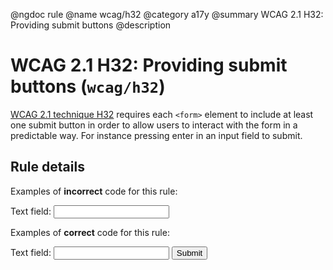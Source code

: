 @ngdoc rule
@name wcag/h32
@category a17y
@summary WCAG 2.1 H32: Providing submit buttons
@description

# WCAG 2.1 H32: Providing submit buttons (`wcag/h32`)

[WCAG 2.1 technique H32][1] requires each `<form>` element to include at least
one submit button in order to allow users to interact with the form in a
predictable way. For instance pressing enter in an input field to submit.

[1]: https://www.w3.org/WAI/WCAG21/Techniques/html/H32

## Rule details

Examples of **incorrect** code for this rule:

<validate name="incorrect" rules="wcag/h32">
    <form>
        <label>
            Text field: <input type="text">
        </label>
    </form>
</validate>

Examples of **correct** code for this rule:

<validate name="correct" rules="wcag/h32">
    <form>
        <label>
            Text field: <input type="text">
        </label>
        <button type="submit">Submit</button>
    </form>
</validate>

